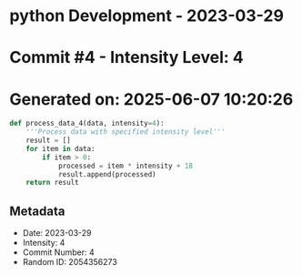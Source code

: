 ﻿# python Development - 2023-03-29
# Commit #4 - Intensity Level: 4
# Generated on: 2025-06-07 10:20:26
```python
def process_data_4(data, intensity=4):
    '''Process data with specified intensity level'''
    result = []
    for item in data:
        if item > 0:
            processed = item * intensity + 18
            result.append(processed)
    return result
```
## Metadata
- Date: 2023-03-29
- Intensity: 4
- Commit Number: 4
- Random ID: 2054356273
